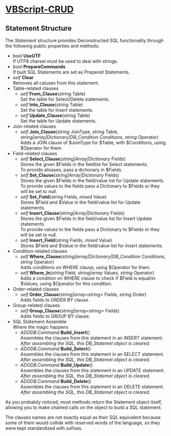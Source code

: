 # [VBScript-CRUD](../README.md)
## Statement Structure

The *Statement* structure provides Deconstructed SQL functionality through the following public properties and methods:

* *bool* **UseUTF**  
    If UTF8 charset must be used to deal with strings.
* *bool* **PrepareCommands**  
    If built SQL Statements are set as Prepared Statements.
* *self* **Clear**  
    Removes all caluses from this statement.
* Table-related clauses
    * *self* **From_Clause**(*string* Table)  
        Set the table for Select/Delete statements.
    * *self* **Into_Clause**(*string* Table)  
        Set the table for Insert statements.
    * *self* **Update_Clause**(*string* Table)  
        Set the table for Update statements.
* Join-related clauses
    * *self* **Join_Clause**(*string* JoinType, *string* Table, *string|array|Dictionary|DB_Condition* Conditions, *string* Operator)  
        Adds a JOIN clause of $JoinType for $Table, with $Conditions, using $Operator for them.
* Field-related clauses
    * *self* **Select_Clause**(*string|Array|Dictionary* Fields)  
        Stores the given $Fields in the fieldlist for Select statements.  
        To provide alisases, pass a dictionary in $Fields.
    * *self* **Set_Clause**(*string|Array|Dictionary* Fields)  
        Stores the given $Fields in the field/value list for Update statements.  
        To provide values to the fields pass a Dictionary to $Fields or they will be set to null.
    * *self* **Set_Field**(*string* Fields, *mixed* Value)  
        Stores $Field and $Value in the field/value list for Update statements.
    * *self* **Insert_Clause**(*string|Array|Dictionary* Fields)  
        Stores the given $Fields in the field/value list for Insert Update statements.  
        To provide values to the fields pass a Dictionary to $Fields or they will be set to null.
    * *self* **Insert_Field**(*string* Fields, *mixed* Value)  
        Stores $Field and $Value in the field/value list for Insert statements.
* Condition-related clauses
    * *self* **Where_Clause**(*string|array|Dictionary|DB_Condition* Conditions, *string* Operator)  
        Adds conditions on WHERE clause, using $Operator for them.
    * *self* **Where_In**(*string* Field, *string|array* Values, *string* Operator)  
        Adds a condition on WHERE clause to check if $Field is equal/in $Values, using $Operator for this condition.
* Order-related clauses
    * *self* **Order_Clause**(*string|array&lt;string&gt;* Fields, *string* Order)  
        Adds fields to ORDER BY clause.
* Group-related clauses
    * *self* **Group_Clause**(*string|array&lt;string&gt;* Fields)  
        Adds fields to GROUP BY clause.
* SQL Statement Assemble  
    Where the magic happens
    * *ADODB.Command* **Build_Insert**()  
        Assembles the clauses from this statement in an INSERT statement.  
        *After assembling the SQL, this DB_Statemet object is cleared.*
    * *ADODB.Command* **Build_Select**()  
        Assembles the clauses from this statement in an SELECT statement.  
        *After assembling the SQL, this DB_Statemet object is cleared.*
    * *ADODB.Command* **Build_Update**()  
        Assembles the clauses from this statement in an UPDATE statement.  
        *After assembling the SQL, this DB_Statemet object is cleared.*
    * *ADODB.Command* **Build_Delete**()  
        Assembles the clauses from this statement in an DELETE statement.  
        *After assembling the SQL, this DB_Statemet object is cleared.*


As you probabily noticed, most methods return the Statement object itself, allowing you to make chained calls on the object to build a SQL statement.  


The clauses names are not exactly equal as their SQL equivalent because some of them would collide with reserved words of the language, so they were kept standardized with sufixes.